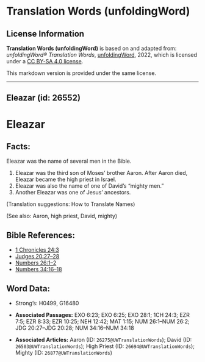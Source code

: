 # Translation Words (unfoldingWord)

## License Information

**Translation Words (unfoldingWord)** is based on and adapted from: _unfoldingWord® Translation Words_, [unfoldingWord](https://unfoldingword.org/utw), 2022, which is licensed under a [CC BY-SA 4.0 license](https://creativecommons.org/licenses/by-sa/4.0/legalcode.en).

This markdown version is provided under the same license.



--------------------------------

## Eleazar (id: 26552)

Eleazar
=======

Facts:
------

Eleazar was the name of several men in the Bible.

1. Eleazar was the third son of Moses’ brother Aaron. After Aaron died, Eleazar became the high priest in Israel.
2. Eleazar was also the name of one of David’s “mighty men.”
3. Another Eleazar was one of Jesus’ ancestors.

(Translation suggestions: How to Translate Names)

(See also: Aaron, high priest, David, mighty)

Bible References:
-----------------

* [1 Chronicles 24:3](https://ref.ly/1Chr24:3)
* [Judges 20:27–28](https://ref.ly/Judg20:27-Judg20:28)
* [Numbers 26:1–2](https://ref.ly/Num26:1-Num26:2)
* [Numbers 34:16–18](https://ref.ly/Num34:16-Num34:18)

Word Data:
----------

* Strong’s: H0499, G16480

* **Associated Passages:** EXO 6:23; EXO 6:25; EXO 28:1; 1CH 24:3; EZR 7:5; EZR 8:33; EZR 10:25; NEH 12:42; MAT 1:15; NUM 26:1–NUM 26:2; JDG 20:27–JDG 20:28; NUM 34:16–NUM 34:18
* **Associated Articles:** Aaron (ID: `26275@UWTranslationWords`); David (ID: `26503@UWTranslationWords`); High Priest (ID: `26694@UWTranslationWords`); Mighty (ID: `26877@UWTranslationWords`)

